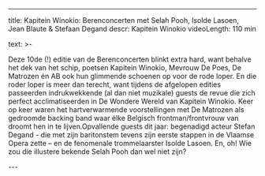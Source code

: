 
---
title: Kapitein Winokio: Berenconcerten met Selah Pooh, Isolde Lasoen, Jean Blaute & Stefaan Degand
descr: Kapitein Winokio
videoLength: 110 min

text: >-
  <p>Deze 10de (!) editie van de Berenconcerten blinkt extra hard, want behalve het dek van het schip, poetsen Kapitein Winokio, Mevrouw De Poes, De Matrozen én AB ook hun glimmende schoenen op voor de rode loper. En die roder loper is meer dan terecht, want tijdens de afgelopen edities passeerden indrukwekkende (al dan niet muzikale) guests de revue die zich perfect acclimatiseerden in De Wondere Wereld van Kapitein Winokio. Keer op keer waren het hartverwarmende voorstellingen met De Matrozen als gedroomde backing band waar élke Belgisch frontman/frontvrouw van droomt hen in te lijven.Opvallende guests dit jaar: begenadigd acteur Stefan Degand - die met zijn baritonstem tevens zijn eerste stappen in de Vlaamse Opera zette – en de fenomenale trommelaarster Isolde Lasoen. En, oh! Wie zou die illustere bekende Selah Pooh dan wel niet zijn?</p>
---
